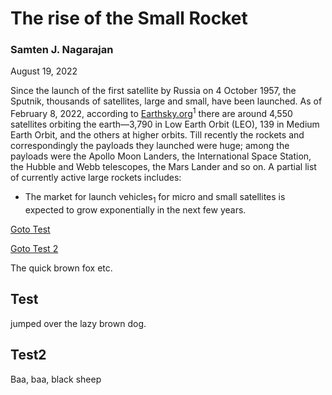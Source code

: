 # The rise of the Small Rocket

### Samten J. Nagarajan
August 19, 2022

Since the launch of the first satellite by Russia on 4 October 1957, the Sputnik, thousands of satellites, large and small, have been launched. As of February 8, 2022, according to [Earthsky.org](https://Earthsky.org)<sup>1</sup> there are around 4,550 satellites orbiting the earth—3,790 in Low Earth Orbit (LEO), 139 in Medium Earth Orbit, and the others at higher orbits. Till recently the rockets and correspondingly the payloads they launched were huge; among the payloads were the Apollo Moon Landers, the International Space Station, the Hubble and Webb telescopes, the Mars Lander and so on. A partial list of currently active large rockets includes:

* The market for launch vehicles<sub>1</sub> for micro and small satellites is expected to grow exponentially in the next few years.

[Goto Test](#test)

[Goto Test 2](#test2)


The quick brown fox etc.

## Test
jumped over the lazy brown dog.

## Test2
Baa, baa, black sheep

